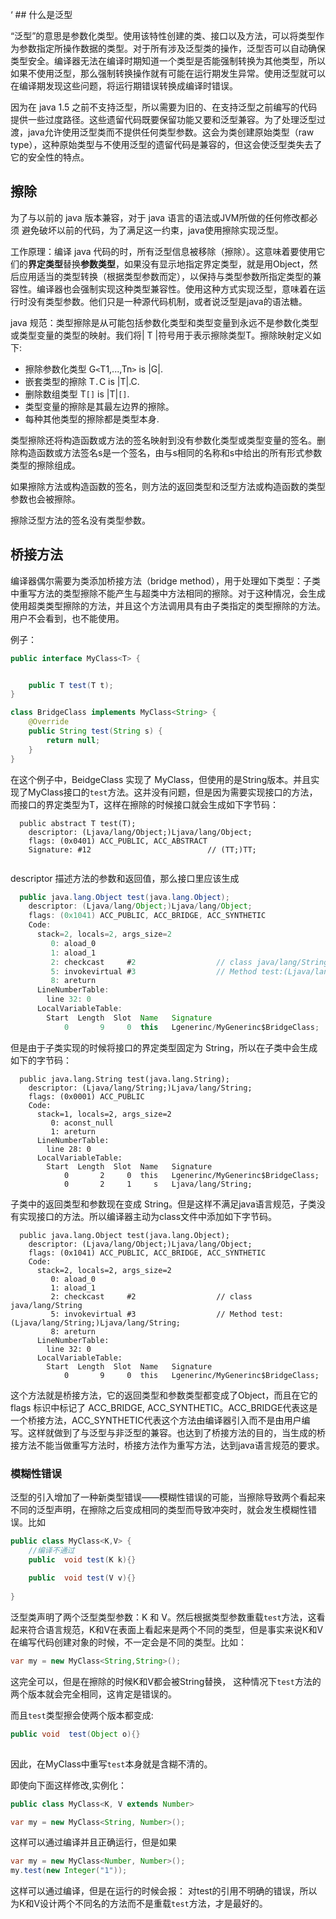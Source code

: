 ‘   ## 什么是泛型

“泛型”的意思是参数化类型。使用该特性创建的类、接口以及方法，可以将类型作为参数指定所操作数据的类型。对于所有涉及泛型类的操作，泛型否可以自动确保类型安全。编译器无法在编译时期知道一个类型是否能强制转换为其他类型，所以如果不使用泛型，那么强制转换操作就有可能在运行期发生异常。使用泛型就可以在编译期发现这些问题，将运行期错误转换成编译时错误。

因为在 java 1.5 之前不支持泛型，所以需要为旧的、在支持泛型之前编写的代码提供一些过度路径。这些遗留代码既要保留功能又要和泛型兼容。为了处理泛型过渡，java允许使用泛型类而不提供任何类型参数。这会为类创建原始类型（raw type），这种原始类型与不使用泛型的遗留代码是兼容的，但这会使泛型类失去了它的安全性的特点。

## 擦除

为了与以前的 java 版本兼容，对于 java 语言的语法或JVM所做的任何修改都必须 避免破坏以前的代码，为了满足这一约束，java使用擦除实现泛型。

工作原理：编译 java 代码的时，所有泛型信息被移除（擦除）。这意味着要使用它们的**界定类型**替换**参数类型**，如果没有显示地指定界定类型，就是用Object，然后应用适当的类型转换（根据类型参数而定），以保持与类型参数所指定类型的兼容性。编译器也会强制实现这种类型兼容性。使用这种方式实现泛型，意味着在运行时没有类型参数。他们只是一种源代码机制，或者说泛型是java的语法糖。

java 规范：类型擦除是从可能包括参数化类型和类型变量到永远不是参数化类型或类型变量的类型的映射。我们将| T |符号用于表示擦除类型T。擦除映射定义如下:

- 擦除参数化类型 G`<`T1,...,Tn`>` is |G|.
- 嵌套类型的擦除 T`.`C is |T|.C.
- 删除数组类型 T`[]` is |T|`[]`.
- 类型变量的擦除是其最左边界的擦除。
- 每种其他类型的擦除都是类型本身.

类型擦除还将构造函数或方法的签名映射到没有参数化类型或类型变量的签名。删除构造函数或方法签名s是一个签名，由与s相同的名称和s中给出的所有形式参数类型的擦除组成。

如果擦除方法或构造函数的签名，则方法的返回类型和泛型方法或构造函数的类型参数也会被擦除。

擦除泛型方法的签名没有类型参数。

## 桥接方法

编译器偶尔需要为类添加桥接方法（bridge method），用于处理如下类型：子类中重写方法的类型擦除不能产生与超类中方法相同的擦除。对于这种情况，会生成使用超类类型擦除的方法，并且这个方法调用具有由子类指定的类型擦除的方法。用户不会看到，也不能使用。

例子：

```java
public interface MyClass<T> {


    public T test(T t);
}
```

```java
class BridgeClass implements MyClass<String> {
    @Override
    public String test(String s) {
        return null;
    }
}
```

在这个例子中，BeidgeClass 实现了 MyClass，但使用的是String版本。并且实现了MyClass接口的`test`方法。这并没有问题，但是因为需要实现接口的方法，而接口的界定类型为T，这样在擦除的时候接口就会生成如下字节码：

```
  public abstract T test(T);
    descriptor: (Ljava/lang/Object;)Ljava/lang/Object;
    flags: (0x0401) ACC_PUBLIC, ACC_ABSTRACT
    Signature: #12                          // (TT;)TT;


```

descriptor 描述方法的参数和返回值，那么接口里应该生成

```java
  public java.lang.Object test(java.lang.Object);
    descriptor: (Ljava/lang/Object;)Ljava/lang/Object;
    flags: (0x1041) ACC_PUBLIC, ACC_BRIDGE, ACC_SYNTHETIC
    Code:
      stack=2, locals=2, args_size=2
         0: aload_0
         1: aload_1
         2: checkcast     #2                  // class java/lang/String
         5: invokevirtual #3                  // Method test:(Ljava/lang/String;)Ljava/lang/String;
         8: areturn
      LineNumberTable:
        line 32: 0
      LocalVariableTable:
        Start  Length  Slot  Name   Signature
            0       9     0  this   Lgenerinc/MyGenerinc$BridgeClass;
```

但是由于子类实现的时候将接口的界定类型固定为 String，所以在子类中会生成如下的字节码：

```
  public java.lang.String test(java.lang.String);
    descriptor: (Ljava/lang/String;)Ljava/lang/String;
    flags: (0x0001) ACC_PUBLIC
    Code:
      stack=1, locals=2, args_size=2
         0: aconst_null
         1: areturn
      LineNumberTable:
        line 28: 0
      LocalVariableTable:
        Start  Length  Slot  Name   Signature
            0       2     0  this   Lgenerinc/MyGenerinc$BridgeClass;
            0       2     1     s   Ljava/lang/String;

```

子类中的返回类型和参数现在变成 String。但是这样不满足java语言规范，子类没有实现接口的方法。所以编译器主动为class文件中添加如下字节码。

```
  public java.lang.Object test(java.lang.Object);
    descriptor: (Ljava/lang/Object;)Ljava/lang/Object;
    flags: (0x1041) ACC_PUBLIC, ACC_BRIDGE, ACC_SYNTHETIC
    Code:
      stack=2, locals=2, args_size=2
         0: aload_0
         1: aload_1
         2: checkcast     #2                  // class java/lang/String
         5: invokevirtual #3                  // Method test:(Ljava/lang/String;)Ljava/lang/String;
         8: areturn
      LineNumberTable:
        line 32: 0
      LocalVariableTable:
        Start  Length  Slot  Name   Signature
            0       9     0  this   Lgenerinc/MyGenerinc$BridgeClass;

```

这个方法就是桥接方法，它的返回类型和参数类型都变成了Object，而且在它的 flags 标识中标记了 ACC_BRIDGE, ACC_SYNTHETIC。ACC_BRIDGE代表这是一个桥接方法，ACC_SYNTHETIC代表这个方法由编译器引入而不是由用户编写。这样就做到了与泛型与非泛型的兼容。也达到了桥接方法的目的，当生成的桥接方法不能当做重写方法时，桥接方法作为重写方法，达到java语言规范的要求。

### 模糊性错误

泛型的引入增加了一种新类型错误——模糊性错误的可能，当擦除导致两个看起来不同的泛型声明，在擦除之后变成相同的类型而导致冲突时，就会发生模糊性错误。比如

```java
public class MyClass<K,V> {
    //编译不通过
    public  void test(K k){}
    
    public  void test(V v){}
    
}
```

泛型类声明了两个泛型类型参数：K 和 V。然后根据类型参数重载`test`方法，这看起来符合语言规范，K和V在表面上看起来是两个不同的类型，但是事实来说K和V在编写代码创建对象的时候，不一定会是不同的类型。比如：

```java
var my = new MyClass<String,String>();
```

这完全可以，但是在擦除的时候K和V都会被String替换， 这种情况下`test`方法的两个版本就会完全相同，这肯定是错误的。

而且`test`类型擦会使两个版本都变成:

   ```java
public void  test(Object o){}
    
   ```

因此，在MyClass中重写`test`本身就是含糊不清的。

即使向下面这样修改,实例化：

```java
public class MyClass<K, V extends Number>
```

```java
var my = new MyClass<String, Number>();
```

这样可以通过编译并且正确运行，但是如果

```java
var my = new MyClass<Number, Number>();
my.test(new Integer("1"));

```

这样可以通过编译，但是在运行的时候会报： 对test的引用不明确的错误，所以为K和V设计两个不同名的方法而不是重载`test`方法，才是最好的。